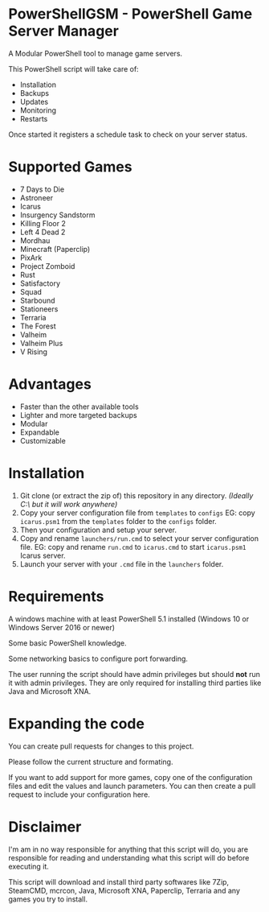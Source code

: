 # PowerShellGSM - PowerShell Game Server Manager
A Modular PowerShell tool to manage game servers.

This PowerShell script will take care of:
- Installation
- Backups
- Updates
- Monitoring
- Restarts

Once started it registers a schedule task to check on your server status.

# Supported Games

- 7 Days to Die
- Astroneer
- Icarus
- Insurgency Sandstorm
- Killing Floor 2
- Left 4 Dead 2
- Mordhau
- Minecraft (Paperclip)
- PixArk
- Project Zomboid
- Rust
- Satisfactory
- Squad
- Starbound
- Stationeers
- Terraria
- The Forest
- Valheim
- Valheim Plus
- V Rising

# Advantages

- Faster than the other available tools
- Lighter and more targeted backups
- Modular
- Expandable
- Customizable

# Installation

1. Git clone (or extract the zip of) this repository in any directory. *(Ideally C:\ but it will work anywhere)*
2. Copy your server configuration file from `templates` to `configs`
    EG: copy `icarus.psm1` from the `templates` folder to the `configs` folder.
3. Then your configuration and setup your server.
4. Copy and rename `launchers/run.cmd` to select your server configuration file. 
    EG: copy and rename `run.cmd` to `icarus.cmd` to start `icarus.psm1` Icarus server.
5. Launch your server with your `.cmd` file in the `launchers` folder.

# Requirements

A windows machine with at least PowerShell 5.1 installed (Windows 10 or Windows Server 2016 or newer)

Some basic PowerShell knowledge.

Some networking basics to configure port forwarding.

The user running the script should have admin privileges but should **not** run it with admin privileges.
They are only required for installing third parties like Java and Microsoft XNA.

# Expanding the code

You can create pull requests for changes to this project.

Please follow the current structure and formating.

If you want to add support for more games, copy one of the configuration files and edit the values and launch parameters.
You can then create a pull request to include your configuration here.

# Disclaimer

I'm am in no way responsible for anything that this script will do, you are responsible for reading and understanding what this script will do before executing it.

This script will download and install third party softwares like 7Zip, SteamCMD, mcrcon, Java, Microsoft XNA, Paperclip, Terraria and any games you try to install.
